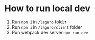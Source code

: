 # How to run local dev
1. Run `npm i` in `/laguro` folder
2. Run `npm i` in `/laguro/client` folder
3. Run webpack dev server `npm run dev`
